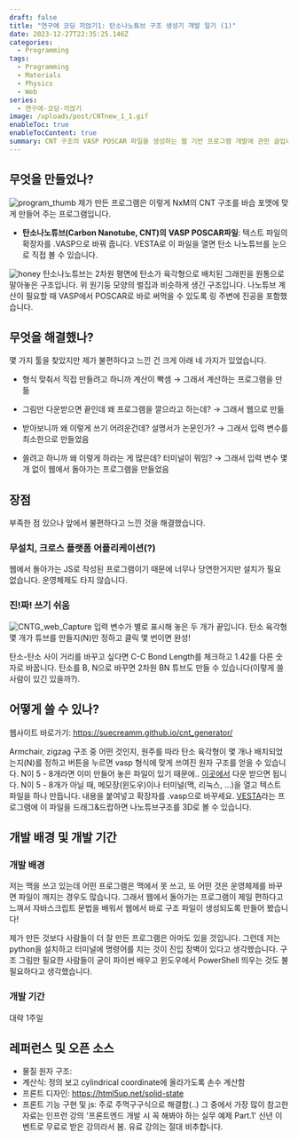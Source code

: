 ```yaml
---
draft: false
title: "연구에 코딩 끼얹기1: 탄소나노튜브 구조 생성기 개발 일기 (1)"
date: 2023-12-27T22:35:25.146Z
categories:
  - Programming
tags:
  - Programming
  - Materials
  - Physics
  - Web
series:
  - 연구에-코딩-끼얹기
image: /uploads/post/CNTnew_1_1.gif
enableToc: true
enableTocContent: true
summary: CNT 구조의 VASP POSCAR 파일을 생성하는 웹 기반 프로그램 개발에 관한 글입니다. 복잡한 계산 과정을 자동화하고 설치 없이 간단한 입력만으로 구조를 생성할 수 있습니다.
---
```

## 무엇을 만들었나?
![program_thumb](/uploads/post/CNTnew_16_9.gif "program_thumb")
제가 만든 프로그램은 이렇게 NxM의 CNT 구조를 바습 포맷에 맞게 만들어 주는 프로그램입니다.

- **탄소나노튜브(Carbon Nanotube, CNT)의** **VASP POSCAR파일**:
텍스트 파일의 확장자를 .VASP으로 바꿔 줍니다. VESTA로 이 파일을 열면 탄소 나노튜브를 눈으로 직접 볼 수 있습니다.

![honey](/uploads/post/honey.png "honey")
탄소나노튜브는 2차원 평면에 탄소가 육각형으로 배치된 그래핀을 원통으로 말아놓은 구조입니다. 위 원기둥 모양의 벌집과 비슷하게 생긴 구조입니다.
나노튜브 계산이 필요할 때 VASP에서 POSCAR로 바로 써먹을 수 있도록 링 주변에 진공을 포함했습니다.


## 무엇을 해결했나?
몇 가지 툴을 찾았지만 제가 불편하다고 느낀 건 크게 아래 네 가지가 있었습니다.

- 형식 맞춰서 직접 만들려고 하니까 계산이 빡셈 → 그래서 계산하는 프로그램을 만듦

- 그림만 다운받으면 끝인데 왜 프로그램을 깔으라고 하는데? → 그래서 웹으로 만듦
- 받아보니까 왜 이렇게 쓰기 어려운건데? 설명서가 논문인가?  → 그래서 입력 변수를 최소한으로 만들었음
- 쓸려고 하니까 왜 이렇게 하라는 게 많은데? 터미널이 뭐임? → 그래서 입력 변수 몇개 없이 웹에서 돌아가는 프로그램을 만들었음


## 장점
부족한 점 있으나 앞에서 불편하다고 느낀 것을 해결했습니다.


### 무설치, 크로스 플랫폼 어플리케이션(?)
웹에서 돌아가는 JS로 작성된 프로그램이기 때문에 너무나 당연한거지만 설치가 필요 없습니다. 운영체제도 타지 않습니다.

### 진!짜! 쓰기 쉬움
![CNTG_web_Capture](/uploads/post/CNTwebCapture.jpg "CNTG_web_Capture")
입력 변수가 별로 표시해 놓은 두 개가 끝입니다. 탄소 육각형 몇 개가 튜브를 만들지(N)만 정하고 클릭 몇 번이면 완성!

탄소-탄소 사이 거리를 바꾸고 싶다면 C-C Bond Length를 체크하고 1.42를 다른 숫자로 바꿉니다. 탄소를 B, N으로 바꾸면 2차원 BN 튜브도 만들 수 있습니다(이렇게 쓸 사람이 있긴 있을까?).


## 어떻게 쓸 수 있나?
웹사이트 바로가기:
https://suecreamm.github.io/cnt_generator/


Armchair, zigzag 구조 중 어떤 것인지, 원주를 따라 탄소 육각형이 몇 개나 배치되었는지(N)를 정하고 버튼을 누르면 vasp 형식에 맞게 쓰여진 원자 구조를 얻을 수 있습니다.
N이 5 - 8개라면 이미 만들어 놓은 파일이 있기 때문에.. [이곳에서](https://github.com/suecreamm/materials/tree/main/02CNT) 다운 받으면 됩니다. N이 5 - 8개가 아닐 때, 메모장(윈도우)이나 터미널(맥, 리눅스, ...)을 열고 텍스트 파일을 하나 만듭니다. 내용을 붙여넣고 확장자를 .vasp으로 바꾸세요. [VESTA](https://jp-minerals.org/vesta/en/download.html)라는 프로그램에 이 파일을 드래그&드랍하면 나노튜브구조를 3D로 볼 수 있습니다. 

## 개발 배경 및 개발 기간
### 개발 배경
저는 맥을 쓰고 있는데 어떤 프로그램은 맥에서 못 쓰고, 또 어떤 것은 운영체제를 바꾸면 파일이 깨지는 경우도 많습니다. 그래서 웹에서 돌아가는 프로그램이 제일 편하다고 느껴서 자바스크립트 문법을 배워서 웹에서 바로 구조 파일이 생성되도록 만들어 봤습니다!

제가 만든 것보다 사람들이 더 잘 만든 프로그램은 아마도 있을 것입니다. 그런데 저는 python을 설치하고 터미널에 명령어를 치는 것이 진입 장벽이 있다고 생각했습니다. 구조 그림만 필요한 사람들이 굳이 파이썬 배우고 윈도우에서 PowerShell 띄우는 것도 불필요하다고 생각했습니다. 

### 개발 기간
대략 1주일


## 레퍼런스 및 오픈 소스
- 물질 원자 구조:
- 계산식: 정의 보고 cylindrical coordinate에 올라가도록 손수 계산함
- 프론트 디자인: https://html5up.net/solid-state
- 프론트 기능 구현 및 js: 주로 주먹구구식으로 해결함(..)
그 중에서 가장 많이 참고한 자료는 인프런 강의 '프론트엔드 개발 시 꼭 해봐야 하는 실무 예제 Part.1'
신년 이벤트로 무료로 받은 강의라서 봄. 유료 강의는 절대 비추합니다.

